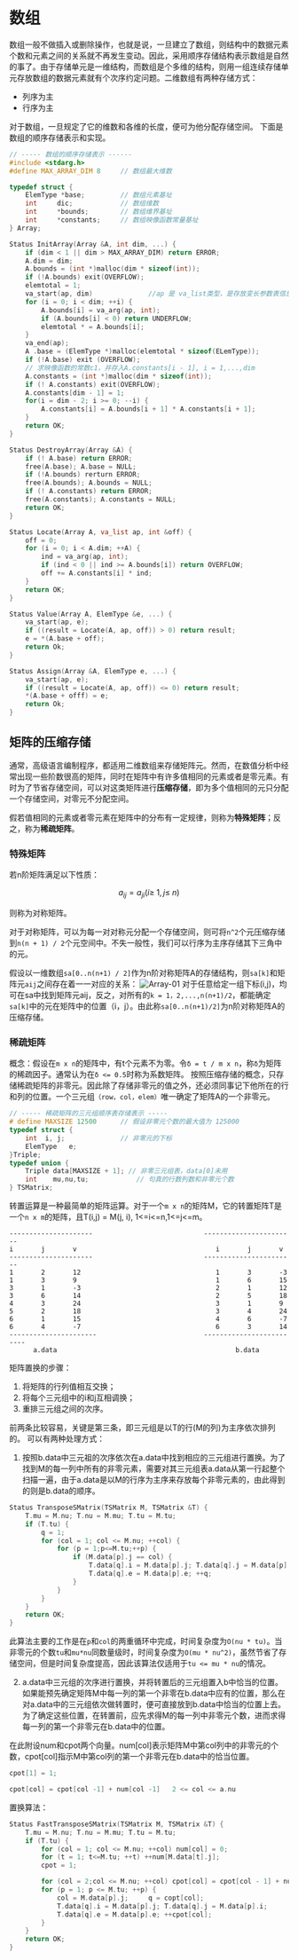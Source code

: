 # 数组

数组一般不做插入或删除操作，也就是说，一旦建立了数组，则结构中的数据元素个数和元素之间的关系就不再发生变动。因此，采用顺序存储结构表示数组是自然的事了。由于存储单元是一维结构，而数组是个多维的结构，则用一组连续存储单元存放数组的数据元素就有个次序约定问题。二维数组有两种存储方式：

* 列序为主
* 行序为主

对于数组，一旦规定了它的维数和各维的长度，便可为他分配存储空间。
下面是数组的顺序存储表示和实现。

```c
// ----- 数组的顺序存储表示 ------
#include <stdarg.h>
#define MAX_ARRAY_DIM 8     // 数组最大维数

typedef struct {
    ElemType *base;         // 数组元素基址
    int     dic;            // 数组维数
    int     *bounds;        // 数组维界基址
    int     *constants;     // 数组映像函数常量基址
} Array;

Status InitArray(Array &A, int dim, ...) {
    if (dim < 1 || dim > MAX_ARRAY_DIM) return ERROR;
    A.dim = dim;
    A.bounds = (int *)malloc(dim * sizeof(int));
    if (!A.bounds) exit(OVERFLOW);
    elemtotal = 1;
    va_start(ap, dim)              //ap 是 va_list类型，是存放变长参数表信息的数组
    for (i = 0; i < dim; ++i) {
        A.bounds[i] = va_arg(ap, int);
        if (A.bounds[i] < 0) return UNDERFLOW;
        elemtotal * = A.bounds[i];
    }
    va_end(ap);
    A .base = (ElemType *)malloc(elemtotal * sizeof(ELemType));
    if (!A.base) exit (OVERFLOW);
    // 求映像函数的常数c1，并存入A.constants[i - 1], i = 1,...,dim
    A.constants = (int *)malloc(dim * sizeof(int));
    if (! A.constants) exit(OVERFLOW);
    A.constants[dim - 1] = 1; 
    for(i = dim - 2; i >= 0; --i) {
        A.constants[i] = A.bounds[i + 1] * A.constants[i + 1];
    }
    return OK;
}

Status DestroyArray(Array &A) {
    if (! A.base) return ERROR;
    free(A.base); A.base = NULL;
    if (!A.bounds) rerturn ERROR;
    free(A.bounds); A.bounds = NULL;
    if (! A.constants) return ERROR;
    free(A.constants); A.constants = NULL;
    return OK;
}

Status Locate(Array A, va_list ap, int &off) {
    off = 0;
    for (i = 0; i < A.dim; ++A) {
        ind = va_arg(ap, int);
        if (ind < 0 || ind >= A.bounds[i]) return OVERFLOW;
        off += A.constants[i] * ind;
    }
    return OK;
}

Status Value(Array A, ElemType &e, ...) {
    va_start(ap, e);
    if ((result = Locate(A, ap, off)) > 0) return result;
    e = *(A.base + off);
    return Ok;
}

Status Assign(Array &A, ElemType e, ...) {
    va_start(ap, e);
    if ((result = Locate(A, ap, off)) <= 0) return result;
    *(A.base + offf) = e;
    return Ok;
}

```

## 矩阵的压缩存储

通常，高级语言编制程序，都适用二维数组来存储矩阵元。然而，在数值分析中经常出现一些阶数很高的矩阵，同时在矩阵中有许多值相同的元素或者是零元素。有时为了节省存储空间，可以对这类矩阵进行**压缩存储**，即为多个值相同的元只分配一个存储空间，对零元不分配空间。

假若值相同的元素或者零元素在矩阵中的分布有一定规律，则称为**特殊矩阵**；反之，称为**稀疏矩阵**。

### 特殊矩阵

若n阶矩阵满足以下性质：

$$ a_{ij} = a_{ji}   (i\geq\;1,j\leq\;n) $$

则称为对称矩阵。

对于对称矩阵，可以为每一对对称元分配一个存储空间，则可将`n^2`个元压缩存储到`n(n + 1) / 2`个元空间中。不失一般性，我们可以行序为主序存储其下三角中的元。

假设以一维数组`sa[0..n(n+1) / 2]`作为n阶对称矩阵A的存储结构，则`sa[k]`和矩阵元`aij`之间存在着一一对应的关系：
![Array-01](/img/Array01.jpeg)
对于任意给定一组下标(i,j)，均可在sa中找到矩阵元aij，反之，对所有的`k = 1，2,...,n(n+1)/2`，都能确定`sa[k]`中的元在矩阵中的位置（i，j）。由此称`sa[0..n(n+1)/2]`为n阶对称矩阵A的压缩存储。

### 稀疏矩阵

概念：假设在`m x n`的矩阵中，有t个元素不为零。令`δ = t / m x n`，称`δ`为矩阵的稀疏因子。通常认为在`δ <= 0.5`时称为系数矩阵。
按照压缩存储的概念，只存储稀疏矩阵的非零元。因此除了存储非零元的值之外，还必须同事记下他所在的行和列的位置。一个三元组`（row，col，elem）`唯一确定了矩阵A的一个非零元。

```c
// ----- 稀疏矩阵的三元组顺序表存储表示 -----
# define MAXSIZE 12500      // 假设非零元个数的最大值为 125000
typedef struct {
    int  i, j;              // 非零元的下标
    ElemType   e;
}Triple;
typedef union {
    Triple data[MAXSIZE + 1]; // 非零三元组表，data[0]未用
    int    mu,nu,tu;            // 句真的行数列数和非零元个数
} TSMatrix;
```

转置运算是一种最简单的矩阵运算。对于一个`m x n`的矩阵M，它的转置矩阵T是一个`n x m`的矩阵，且T(i,j) = M(j, i), 1<=i<=n,1<=j<=m。 

```
---------------------                            -----------------------
i       j       v                                   i       j       v
---------------------                            -----------------------
1       2       12                                  1       3       -3
1       3       9                                   1       6       15
3       1       -3                                  2       1       12
3       6       14                                  2       5       18
4       3       24                                  3       1       9
5       2       18                                  3       4       24
6       1       15                                  4       6       -7
6       4       -7                                  6       3       14
----------------------                           -------------------------
      a.data                                             b.data
```

矩阵置换的步骤：

1. 将矩阵的行列值相互交换；
2. 将每个三元组中的i和j互相调换；
3. 重排三元组之间的次序。

前两条比较容易，关键是第三条，即三元组是以T的行(M的列)为主序依次排列的。
可以有两种处理方式：

1. 按照b.data中三元祖的次序依次在a.data中找到相应的三元组进行置换。为了找到M的每一列中所有的非零元素，需要对其三元组表a.data从第一行起整个扫描一遍，由于a.data是以M的行序为主序来存放每个非零元素的，由此得到的则是b.data的顺序。

```c
Status TransposeSMatrix(TSMatrix M, TSMatrix &T) {
    T.mu = M.nu; T.nu = M.mu; T.tu = M.tu;
    if (T.tu) {
        q = 1;
        for (col = 1; col <= M.nu; ++col) {
            for (p = 1;p<=M.tu;++p) {
                if (M.data[p].j == col) {
                    T.data[q].i = M.data[p].j; T.data[q].j = M.data[p].i;
                    T.data[q].e = M.data[p].e; ++q;
                }
            }
        }
    }
    return OK;
}
```

此算法主要的工作是在`p`和`col`的两重循环中完成，时间复杂度为`O(nu * tu)`。当非零元的个数`tu`和`mu*nu`同数量级时，时间复杂度为`O(mu * nu^2)`，虽然节省了存储空间，但是时间复杂度提高，因此该算法仅适用于`tu <= mu * nu`的情况。

2. a.data中三元组的次序进行置换，并将转置后的三元组置入b中恰当的位置。如果能预先确定矩阵M中每一列的第一个非零在b.data中应有的位置，那么在对a.data中的三元组依次做转置时，便可直接放到b.data中恰当的位置上去。为了确定这些位置，在转置前，应先求得M的每一列中非零元个数，进而求得每一列的第一个非零元在b.data中的位置。

在此附设num和cpot两个向量。num[col]表示矩阵M中第col列中的非零元的个数，cpot[col]指示M中第col列的第一个非零元在b.data中的恰当位置。

```c
cpot[1] = 1;

cpot[col] = cpot[col -1] + num[col -1]   2 <= col <= a.nu
```

置换算法：

```c
Status FastTransposeSMatrix(TSMatrix M, TSMatrix &T) {
    T.mu = M.nu; T.nu = M.mu; T.tu = M.tu;
    if (T.tu) {
        for (col = 1; col <= M.nu; ++col) num[col] = 0;
        for (t = 1; t<=M.tu; ++t) ++num[M.data[t].j];
        cpot = 1;

        for (col = 2;col <= M.nu; ++col) cpot[col] = cpot[col - 1] + num[col - 1];
        for (p = 1; p <= M.tu; ++p) {
            col = M.data[p].j;     q = copt[col];
            T.data[q].i = M.data[p].j; T.data[q].j = M.data[p].i;
            T.data[q].e = M.data[p].e; ++cpot[col];
        }
    }
    return OK;
}
```

